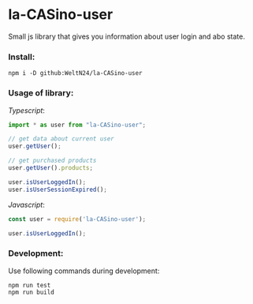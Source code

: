 # la-CASino-user

Small js library that gives you information about user login and abo state.

### Install:
    npm i -D github:WeltN24/la-CASino-user

### Usage of library:

*Typescript*:
```ts
import * as user from "la-CASino-user";

// get data about current user
user.getUser();

// get purchased products 
user.getUser().products;

user.isUserLoggedIn();
user.isUserSessionExpired();
```

*Javascript*:
```js
const user = require('la-CASino-user');

user.isUserLoggedIn();
```

### Development:

Use following commands during development:

    npm run test
    npm run build
   

